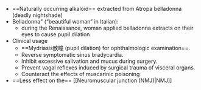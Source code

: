 - ==Naturally occurring alkaloid== extracted from Atropa belladonna (deadly nightshade)
- Belladonna" (“beautiful woman” in Italian): 
	- during the Renaissance, woman applied belladonna extracts on their eyes to cause pupil dilation
- Clinical usage
	- ==Mydriasis散瞳 (pupil dilation) for ophthalmologic examination==.
	- Reverse symptomatic sinus bradycardia.
	- Inhibit excessive salivation and mucus during surgery.
	- Prevent vagal reflexes induced by surgical trauma of visceral organs.
	- Counteract the effects of muscarinic poisoning
- ==Less effect on the== [[Neuromuscular junction (NMJ)|NMJ]]